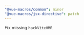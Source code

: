 ```yaml
---
"@vue-macros/common": minor
"@vue-macros/jsx-directive": patch
---
```


Fix missing `hackViteHMR`
  